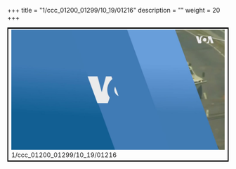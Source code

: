 +++
title = "1/ccc_01200_01299/10_19/01216"
description = ""
weight = 20
+++

<table style="border:2px solid black;max-width:800px;max-height:800px;" 
><tr><td>
<img class="center-fit-jpg"
src="/jpg_/aaa_20190430_NxaOmWaI8sI_01215.jpg">
1/ccc_01200_01299/10_19/01216
</img></td></tr></table>
